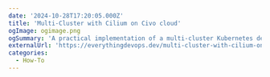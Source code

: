 ```yaml
---
date: '2024-10-28T17:20:05.000Z'
title: 'Multi-Cluster with Cilium on Civo cloud'
ogImage: ogimage.png
ogSummary: 'A practical implementation of a multi-cluster Kubernetes deployment using Cilium Cluster Mesh and Civo Kubernetes service'
externalUrl: 'https://everythingdevops.dev/multi-cluster-with-cilium-on-civo-cloud/'
categories:
  - How-To
---
```


